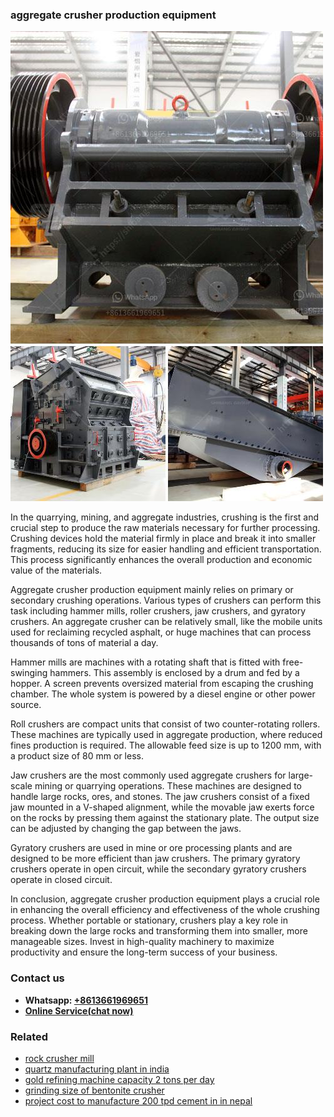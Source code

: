 <h3>aggregate crusher production equipment</h3><img src='1708589143.jpg' alt=''><p>In the quarrying, mining, and aggregate industries, crushing is the first and crucial step to produce the raw materials necessary for further processing. Crushing devices hold the material firmly in place and break it into smaller fragments, reducing its size for easier handling and efficient transportation. This process significantly enhances the overall production and economic value of the materials.</p><p>Aggregate crusher production equipment mainly relies on primary or secondary crushing operations. Various types of crushers can perform this task including hammer mills, roller crushers, jaw crushers, and gyratory crushers. An aggregate crusher can be relatively small, like the mobile units used for reclaiming recycled asphalt, or huge machines that can process thousands of tons of material a day.</p><p>Hammer mills are machines with a rotating shaft that is fitted with free-swinging hammers. This assembly is enclosed by a drum and fed by a hopper. A screen prevents oversized material from escaping the crushing chamber. The whole system is powered by a diesel engine or other power source.</p><p>Roll crushers are compact units that consist of two counter-rotating rollers. These machines are typically used in aggregate production, where reduced fines production is required. The allowable feed size is up to 1200 mm, with a product size of 80 mm or less.</p><p>Jaw crushers are the most commonly used aggregate crushers for large-scale mining or quarrying operations. These machines are designed to handle large rocks, ores, and stones. The jaw crushers consist of a fixed jaw mounted in a V-shaped alignment, while the movable jaw exerts force on the rocks by pressing them against the stationary plate. The output size can be adjusted by changing the gap between the jaws.</p><p>Gyratory crushers are used in mine or ore processing plants and are designed to be more efficient than jaw crushers. The primary gyratory crushers operate in open circuit, while the secondary gyratory crushers operate in closed circuit.</p><p>In conclusion, aggregate crusher production equipment plays a crucial role in enhancing the overall efficiency and effectiveness of the whole crushing process. Whether portable or stationary, crushers play a key role in breaking down the large rocks and transforming them into smaller, more manageable sizes. Invest in high-quality machinery to maximize productivity and ensure the long-term success of your business.</p><h3>Contact us</h3><ul><li><strong>Whatsapp:&nbsp;<a href="https://wa.me/8613661969651">+8613661969651</a></strong></li><li><a href="https://swt.shibang-china.com/?git&amp;zhl&amp;aggregate crusher production equipment"><strong>Online Service(chat now)</strong></a></li></ul><h3>Related</h3><ul><li><a href='rock crusher mill.md'>rock crusher mill</a></li><li><a href='quartz manufacturing plant in india.md'>quartz manufacturing plant in india</a></li><li><a href='gold refining machine capacity 2 tons per day.md'>gold refining machine capacity 2 tons per day</a></li><li><a href='grinding size of bentonite crusher.md'>grinding size of bentonite crusher</a></li><li><a href='project cost to manufacture 200 tpd cement in in nepal.md'>project cost to manufacture 200 tpd cement in in nepal</a></li></ul>